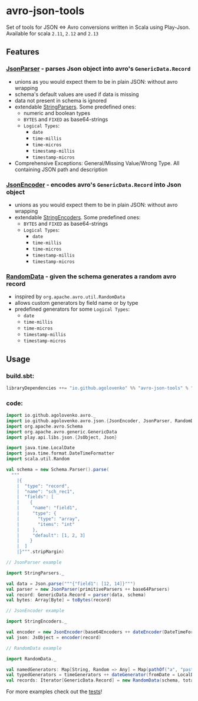 # avro-json-tools

Set of tools for JSON <=> Avro conversions written in Scala using Play-Json. Available for scala `2.11`, `2.12` and `2.13`

## Features

### [JsonParser](src/main/scala/io/github/agolovenko/avro/JsonParser.scala) - parses Json object into avro's `GenericData.Record`

* unions as you would expect them to be in plain JSON: without avro wrapping
* schema's default values are used if data is missing
* data not present in schema is ignored
* extendable [StringParsers](src/main/scala/io/github/agolovenko/avro/StringParsers.scala). Some predefined ones:
    * numeric and boolean types
    * `BYTES` and `FIXED` as base64-strings
    * `Logical Types`:
        * `date`
        * `time-millis`
        * `time-micros`
        * `timestamp-millis`
        * `timestamp-micros`
* Comprehensive Exceptions: General/Missing Value/Wrong Type. All containing JSON path and description

### [JsonEncoder](src/main/scala/io/github/agolovenko/avro/JsonEncoder.scala) - encodes avro's `GenericData.Record` into Json object

* unions as you would expect them to be in plain JSON: without avro wrapping
* extendable [StringEncoders](src/main/scala/io/github/agolovenko/avro/StringEncoders.scala). Some predefined ones:
    * `BYTES` and `FIXED` as base64-strings
    * `Logical Types`:
        * `date`
        * `time-millis`
        * `time-micros`
        * `timestamp-millis`
        * `timestamp-micros`

### [RandomData](src/main/scala/io/github/agolovenko/avro/RandomData.scala) - given the schema generates a random avro record

* inspired by `org.apache.avro.util.RandomData`
* allows custom generators by field name or by type
* predefined generators for some `Logical Types`:
    * `date`
    * `time-millis`
    * `time-micros`
    * `timestamp-millis`
    * `timestamp-micros`

## Usage

### build.sbt:

```sbt
libraryDependencies ++= "io.github.agolovenko" %% "avro-json-tools" % "0.1.0"
```

### code:

```scala
import io.github.agolovenko.avro._
import io.github.agolovenko.avro.json.{JsonEncoder, JsonParser, RandomData}
import org.apache.avro.Schema
import org.apache.avro.generic.GenericData
import play.api.libs.json.{JsObject, Json}

import java.time.LocalDate
import java.time.format.DateTimeFormatter
import scala.util.Random

val schema = new Schema.Parser().parse(
  """
    |{
    |  "type": "record",
    |  "name": "sch_rec1",
    |  "fields": [
    |    {
    |     "name": "field1", 
    |     "type": {
    |       "type": "array",
    |       "items": "int"
    |     },
    |     "default": [1, 2, 3]
    |    }
    |  ]
    |}""".stripMargin)

// JsonParser example

import StringParsers._

val data = Json.parse("""{"field1": [12, 14]}""")
val parser = new JsonParser(primitiveParsers ++ base64Parsers)
val record: GenericData.Record = parser(data, schema)
val bytes: Array[Byte] = toBytes(record)

// JsonEncoder example

import StringEncoders._

val encoder = new JsonEncoder(base64Encoders ++ dateEncoder(DateTimeFormatter.ISO_DATE))
val json: JsObject = encoder(record)

// RandomData example

import RandomData._

val namedGenerators: Map[String, Random => Any] = Map(pathOf("a", "past") -> (implicit random => randomDay(LocalDate.now().minusDays(30), maxDays = 30)))
val typedGenerators = timeGenerators ++ dateGenerator(fromDate = LocalDate.now(), maxDays = 10)
val records: Iterator[GenericData.Record] = new RandomData(schema, total = 1 << 10, typedGenerators, namedGenerators).map(_.asInstanceOf[GenericData.Record])
```

For more examples check out the [tests](src/test/scala/io/github/agolovenko/avro)!
